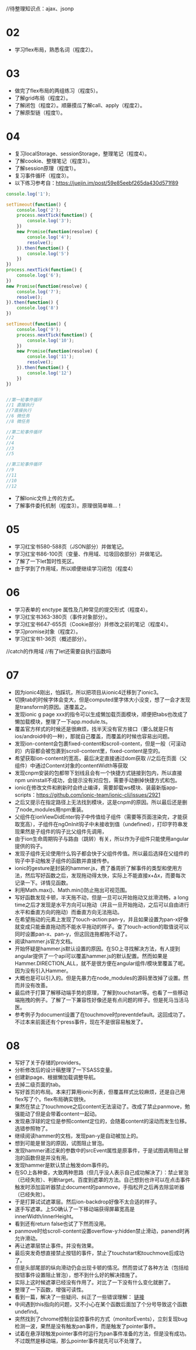 //待整理知识点：ajax、jsonp

# 02
- 学习flex布局，熟悉名词（程度2）。

# 03
- 做完了flex布局的两组练习（程度5）。
- 了解grid布局（程度2）。
- 了解闭包（程度2）。顺藤摸瓜了解call、apply（程度2）。
- 了解原型链（程度1）。

# 04
- 复习localStorage、sessionStorage，整理笔记（程度4）。
- 了解cookie、整理笔记（程度3）。
- 了解session原理（程度1）。
- 复习事件循环（程度3）。
- 以下练习参考自：https://juejin.im/post/59e85eebf265da430d571f89

```javascript
console.log('1');

setTimeout(function() {
    console.log('2');
    process.nextTick(function() {
        console.log('3');
    })
    new Promise(function(resolve) {
        console.log('4');
        resolve();
    }).then(function() {
        console.log('5')
    })
})
process.nextTick(function() {
    console.log('6');
})
new Promise(function(resolve) {
    console.log('7');
    resolve();
}).then(function() {
    console.log('8')
})

setTimeout(function() {
    console.log('9');
    process.nextTick(function() {
        console.log('10');
    })
    new Promise(function(resolve) {
        console.log('11');
        resolve();
    }).then(function() {
        console.log('12')
    })
})


//第一轮事件循环
//1 直接执行
//7直接执行
//6 微任务
//8 微任务

//第二轮事件循环
//2
//4
//3
//5

//第三轮事件循环
//9
//11
//10
//12
```

- 了解Ionic文件上传的方式。
- 了解事件委托机制（程度3）。原理很简单嘛...！

# 05

- 学习红宝书580-588页（JSON部分）并做笔记。
- 学习红宝书86-100页（变量、作用域、垃圾回收部分）并做笔记。
- 了解了一下let暂时性死区。
- 由于学到了作用域，所以顺便继续学习闭包（程度4）

# 06
- 学习表单的 enctype 属性及几种常见的提交形式（程度4）。
- 学习红宝书363-380页（事件对象部分）。
- 学习红宝书647-655页（Cookie部分）并修改之前的笔记（程度4）。
- 学习promise对象（程度2）。
- 学习红宝书1-36页（概述部分）。

//catch的作用域
//有了let还需要自执行函数吗

# 07
- 因为ionic4刚出，怕踩坑，所以把项目从ionic4迁移到了ionic3。
- 切换tab的时候字体会变大，但是computed里字体大小没变，想了一会才发现是transform的原因。遂覆盖之。
- 发现ionic g page xxx的指令可以生成懒加载页面模块，顺便把tabs也改成了懒加载模块，整理了一下app.module.ts。
- 覆盖官方样式的时候还是很麻烦，找半天没有官方接口（要么就是只有ios/android中的一种），那就自己覆盖，而覆盖的时候也容易出问题。
- 发现ion-content会包裹fixed-content和scroll-content，但是一般（可滚动的）内容都会被包裹到scroll-content里，fixed-content是空的。
- 希望获取ion-content的宽高，最后决定直接通过dom获取 //之后在页面（父组件）中通过Content对象的contentWidth等获取
- 发现cnpm安装的包都带下划线且会有一个快捷方式链接到包内，所以直接npm uninstall不成功，会提示没有对应包，需要手动删掉快捷方式和包。
- ionic在修改文件和刷新时会终止编译，需要卸载ws模块、装最新版app-scripts：https://github.com/ionic-team/ionic-cli/issues/2921
- 之后又提示在指定路径上无法找到模块，这是cnpm的原因。所以最后还是删了node_modules用npm重装。
- 父组件在ionViewDidEnter钩子中传值给子组件（需要等页面渲染完，才能获取宽高），子组件在ngOnInit钩子中未接收到值（undefined），打印字符串发现果然是子组件的钩子比父组件先调用，
- 由于ion生命周期钩子与路由（跳转）有关，所以作为子组件只能使用angular提供的钩子。
- 发现子组件无论使用什么钩子都会快于父组件传值。所以最后选择在父组件的钩子中手动触发子组件的函数并直接传参。
- ionic的gesture是封装的hammer.js，费了番周折了解事件的类型和使用方法，然后写好函数之后，发现拖动得太快，实际上不能直接x+∆x，而要每次记录一下。详情见函数。
- 利用Math.max()、Math.min()防止拖出可视范围。
- 写好函数发现卡顿，半天拖不动，但是一旦可以开始拖动又丝滑流畅，a long time之后才发现是水平方向可以拖动（并且一旦开始拖动，之后可以自由进行水平和垂直方向的拖动）而垂直方向无法拖动。
- 在希望拖动的元素上发现了touch-action:pan-y，并且如果设置为pan-x好像就变成只能垂直拖动而不能水平拖动的样子。查了touch-action的取值说可以同时设置pan-x、pan-y，但这回连拖都拖不动了。
- 阅读hammer.js官方文档。
- 开始怀疑是hammer.js默认设置的原因。在SO上寻找解决方法，有人提到angular提供了一个api可以覆盖hammer.js的默认配置。然而如果是Hammer.DIRECTION_ALL，就不是很方便在angular组件/模块里覆盖了呢。因为没有引入Hammer。
- 大概也是可以引入的。但是先暴力在node_modules的源码里改掉了设置。然而并没有改善。
- 最后终于打算了解移动端手势的原理，了解到touchstart等。也看了一些移动端拖拽的例子。了解了一下兼容性好像还是有点问题的样子。但是死马当活马医。
- 参考例子为document设置了在touchmove时preventdefault。这回成功了。不过本来前面还有个press事件，现在不是很容易触发了。

# 08
- 写好了关于存储的providers。
- 分析修改后的设计稿整理了一下SASS变量。
- 创建新page、根据懒加载调整导航。
- 去掉二级页面的tab。
- 写好首页的布局。本来打算用ionic列表，但覆盖样式比较麻烦，还是自己用flex写了个。flex布局确实很快。
- 果然在禁止了touchmove之后content无法滚动了。改成了禁止panmove，勉强能动了但是会带着content一起动。
- 发现悬浮球的定位是参照content定位的，会随着content的滚动而发生位移。选错参照物了。
- 继续阅读hammer的文档，发现pan-y是自动被加上的。
- 想到可能是冒泡的原因，试图阻止冒泡。
- 发现hammer递过来的参数中的srcEvent属性是原事件，于是试图调用阻止冒泡的函数但是并没有用。
- 发现hammer是默认禁止触发dom事件的。
- 在SO上各种查，大致两种思路（但几乎没人表示自己成功解决了）：禁止冒泡（已经失败）、判断target。百度到遮罩的方法。自己想到也许可以在点击事件触发时添加监听器禁止document的panmove，手指松开之后再去除监听器（已经失败）。
- 于是打算试试遮罩层。然后ion-backdrop好像不太合适的样子。
- 遂手写遮罩。上SO确认了一下移动端获得屏幕宽高是innerWidth/innerHeight。
- 看到还有return false也试了下然而没用。
- panmove时给scroll-content设置overflow-y:hidden禁止滑动，panend时再允许滑动。
- 再让遮罩层禁止事件。并没有效果。
- 最后突发奇想直接禁止按钮的事件，禁止了touchstart和touchmove后成功了。
- 但是头部尾部的纵向滑动仍会出现卡顿的情况。然而尝试了各种方法（包括给按钮事件设置阻止冒泡），想不到什么好的解决措施了。
- 实际上这时候遮罩已经没有作用了。对比了一下没有什么变化就删了。
- 整理了一下函数，增强可读性。
- 看到一篇，解决了一些疑问、纠正了一些错误理解：
[链接](https://stackoverflow.com/questions/35989805/vertical-swipe-drag-gesture-in-ionic-2)
- 中间遇到this指向的问题，又不小心在某个函数后面加了个分号导致这个函数undefind。
- 突然找到了chrome控制台监控事件的方式（monitorEvents），立刻复现bug检测一波，果然是没有触发pan事件，而是触发了pointer事件。
- 试着在悬浮球触发pointer事件时运行为pan事件准备的方法，但是没有成功。不过既然是移动端，那么pointer事件就先可以不处理了。